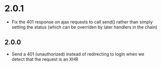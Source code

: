 # 2.0.1

  - Fix the 401 response on ajax requests to call send() rather than simply setting the status (which can be overriden by later handlers in the chain)

## 2.0.0

  - Send a 401 (unauthorized) instead of redirecting to login when we detect that the request is an XHR
